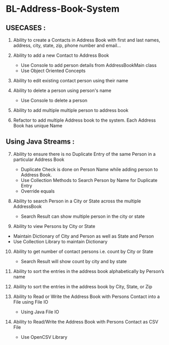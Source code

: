 # BL-Address-Book-System

## USECASES :

1. Ability to create a Contacts in Address Book with first and last names,
   address, city, state, zip, phone number and email...

2. Ability to add a new Contact to Address Book
   - Use Console to add  person details from AddressBookMain class
   - Use Object Oriented Concepts
 
3. Ability to edit existing contact person using their name

4. Ability to delete a person using person's name
   - Use Console to delete a person

5. Ability to add multiple multiple person to address book

6. Refactor to add multiple Address book to the system.
   Each Address Book has unique Name

## Using Java Streams : 

7. Ability to ensure there is no Duplicate Entry of the same Person
   in a particular Address Book
   - Duplicate Check is done on Person Name while adding person
     to Address Book.
   - Use Collection Methods to Search Person by Name for Duplicate Entry
   - Override equals

8. Ability to search Person in a City or State across the multiple AddressBook
   - Search Result can show multiple person in the city or state

9. Ability to view Persons by City or State 
  - Maintain Dictionary of City and Person as well as State and Person
  - Use Collection Library to maintain Dictionary

10. Ability to get number of contact persons i.e. count by City or State
    - Search Result will show count by city and by state

11. Ability to sort the entries in the address book alphabetically by
    Person’s name

12. Ability to sort the entries in the address book by City,
    State, or Zip 

13. Ability to Read or Write the Address Book with
    Persons Contact into a File using File IO
    - Using Java File IO

14. Ability to Read/Write the Address Book
    with Persons Contact as CSV File
    - Use OpenCSV Library
